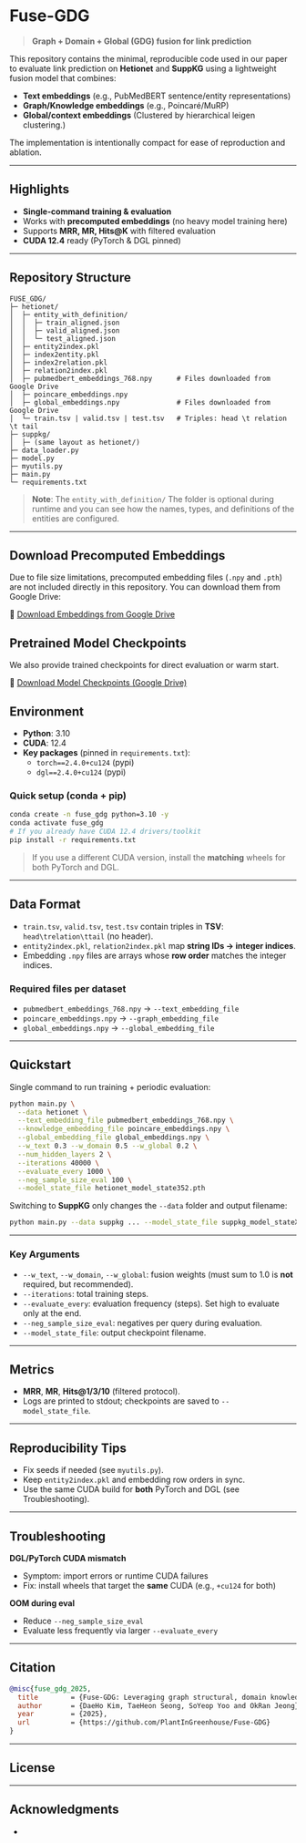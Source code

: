 # Fuse-GDG

> **Graph + Domain + Global (GDG) fusion for link prediction**

This repository contains the minimal, reproducible code used in our paper to evaluate link prediction on **Hetionet** and **SuppKG** using a lightweight fusion model that combines:

- **Text embeddings** (e.g., PubMedBERT sentence/entity representations)
- **Graph/Knowledge embeddings** (e.g., Poincaré/MuRP)
- **Global/context embeddings** (Clustered by hierarchical leigen clustering.)

The implementation is intentionally compact for ease of reproduction and ablation.

---

## Highlights

- **Single‑command training & evaluation**
- Works with **precomputed embeddings** (no heavy model training here)
- Supports **MRR, MR, Hits\@K** with filtered evaluation
- **CUDA 12.4** ready (PyTorch & DGL pinned)

---

## Repository Structure

```
FUSE_GDG/
├─ hetionet/
│  ├─ entity_with_definition/
│  │  ├─ train_aligned.json
│  │  ├─ valid_aligned.json
│  │  └─ test_aligned.json
│  ├─ entity2index.pkl
│  ├─ index2entity.pkl
│  ├─ index2relation.pkl
│  ├─ relation2index.pkl
│  ├─ pubmedbert_embeddings_768.npy      # Files downloaded from Google Drive
│  ├─ poincare_embeddings.npy
│  ├─ global_embeddings.npy              # Files downloaded from Google Drive
│  └─ train.tsv | valid.tsv | test.tsv   # Triples: head \t relation \t tail
├─ suppkg/
│  ├─ (same layout as hetionet/)
├─ data_loader.py
├─ model.py
├─ myutils.py
├─ main.py
└─ requirements.txt
```

> **Note**: The `entity_with_definition/` The folder is optional during runtime and you can see how the names, types, and definitions of the entities are configured.

---

## Download Precomputed Embeddings

Due to file size limitations, precomputed embedding files (`.npy` and `.pth`) are not included directly in this repository. You can download them from Google Drive:

🔗 [Download Embeddings from Google Drive](https://drive.google.com/drive/folders/1cZyn_SXkwAWW397MixsXUhDPK7H0scwz?usp=drive_link)

## Pretrained Model Checkpoints

We also provide trained checkpoints for direct evaluation or warm start.

🔗 [Download Model Checkpoints (Google Drive)](https://drive.google.com/drive/folders/1cZyn_SXkwAWW397MixsXUhDPK7H0scwz?usp=drive_link)

## Environment

- **Python**: 3.10
- **CUDA**: 12.4
- **Key packages** (pinned in `requirements.txt`):
  - `torch==2.4.0+cu124` (pypi)
  - `dgl==2.4.0+cu124`  (pypi)

### Quick setup (conda + pip)

```bash
conda create -n fuse_gdg python=3.10 -y
conda activate fuse_gdg
# If you already have CUDA 12.4 drivers/toolkit
pip install -r requirements.txt
```

> If you use a different CUDA version, install the **matching** wheels for both PyTorch and DGL.

---

## Data Format

- `train.tsv`, `valid.tsv`, `test.tsv` contain triples in **TSV**: `head\trelation\ttail` (no header).
- `entity2index.pkl`, `relation2index.pkl` map **string IDs → integer indices**.
- Embedding `.npy` files are arrays whose **row order** matches the integer indices.

### Required files per dataset

- `pubmedbert_embeddings_768.npy`  → `--text_embedding_file`
- `poincare_embeddings.npy`        → `--graph_embedding_file`
- `global_embeddings.npy`          → `--global_embedding_file`

---

## Quickstart

Single command to run training + periodic evaluation:

```bash
python main.py \
  --data hetionet \
  --text_embedding_file pubmedbert_embeddings_768.npy \
  --knowledge_embedding_file poincare_embeddings.npy \
  --global_embedding_file global_embeddings.npy \
  --w_text 0.3 --w_domain 0.5 --w_global 0.2 \
  --num_hidden_layers 2 \
  --iterations 40000 \
  --evaluate_every 1000 \
  --neg_sample_size_eval 100 \
  --model_state_file hetionet_model_state352.pth
```

Switching to **SuppKG** only changes the `--data` folder and output filename:

```bash
python main.py --data suppkg ... --model_state_file suppkg_model_stateXXXX.pth
```

---


### Key Arguments

- `--w_text`, `--w_domain`, `--w_global`: fusion weights (must sum to 1.0 is **not** required, but recommended).
- `--iterations`: total training steps.
- `--evaluate_every`: evaluation frequency (steps). Set high to evaluate only at the end.
- `--neg_sample_size_eval`: negatives per query during evaluation.
- `--model_state_file`: output checkpoint filename.

---

## Metrics

- **MRR**, **MR**, **Hits\@1/3/10** (filtered protocol).
- Logs are printed to stdout; checkpoints are saved to `--model_state_file`.

---

## Reproducibility Tips

- Fix seeds if needed (see `myutils.py`).
- Keep `entity2index.pkl` and embedding row orders in sync.
- Use the same CUDA build for **both** PyTorch and DGL (see Troubleshooting).

---

## Troubleshooting

**DGL/PyTorch CUDA mismatch**

- Symptom: import errors or runtime CUDA failures
- Fix: install wheels that target the **same** CUDA (e.g., `+cu124` for both)

**OOM during eval**

- Reduce `--neg_sample_size_eval`
- Evaluate less frequently via larger `--evaluate_every`

---

## Citation

```bibtex
@misc{fuse_gdg_2025,
  title        = {Fuse-GDG: Leveraging graph structural, domain knowledge, global context to enhance GNN-based link prediction on Biomedical knowledge graphs},
  author       = {DaeHo Kim, TaeHeon Seong, SoYeop Yoo and OkRan Jeong},
  year         = {2025},
  url          = {https://github.com/PlantInGreenhouse/Fuse-GDG}
}
```

---

## License


---

## Acknowledgments

- 

